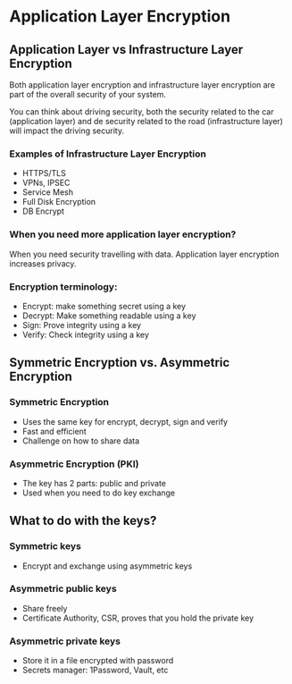 # Application Layer Encryption
## Application Layer vs Infrastructure Layer Encryption
Both application layer encryption and infrastructure layer encryption are part of the overall security of your system.

You can think about driving security, both the security related to the car (application layer) and de security related to the road (infrastructure layer) will impact the driving security.


### Examples of Infrastructure Layer Encryption
- HTTPS/TLS
- VPNs, IPSEC
- Service Mesh
- Full Disk Encryption
- DB Encrypt


### When you need more application layer encryption?
When you need security travelling with data. Application layer encryption increases privacy.


### Encryption terminology:
- Encrypt: make something secret using a key
- Decrypt: Make something readable using a key
- Sign: Prove integrity using a key
- Verify: Check integrity using a key


## Symmetric Encryption vs. Asymmetric Encryption
### Symmetric Encryption
- Uses the same key for encrypt, decrypt, sign and verify
- Fast and efficient
- Challenge on how to share data

### Asymmetric Encryption (PKI)
- The key has 2 parts: public and private
- Used when you need to do key exchange

## What to do with the keys?
### Symmetric keys
- Encrypt and exchange using asymmetric keys

### Asymmetric public keys
- Share freely
- Certificate Authority, CSR, proves that you hold the private key

### Asymmetric private keys
- Store it in a file encrypted with password
- Secrets manager: 1Password, Vault, etc
